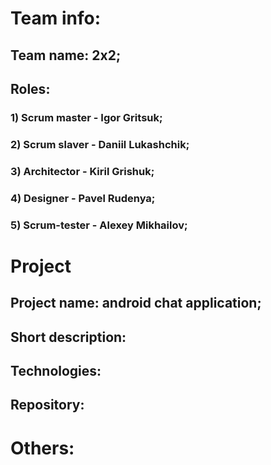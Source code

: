 # Team info:
## Team name: 2x2;
## Roles:
### 1) Scrum master - Igor Gritsuk;
### 2) Scrum slaver - Daniil Lukashchik;
### 3) Architector - Kiril Grishuk;
### 4) Designer - Pavel Rudenya;
### 5) Scrum-tester - Alexey Mikhailov;
# Project
## Project name: android chat application;
## Short description:
## Technologies:
## Repository:
# Others:
